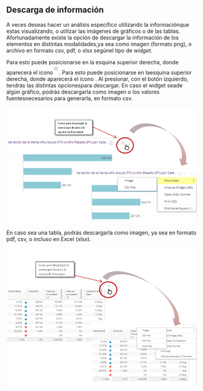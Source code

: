 ## Descarga de información

A veces deseas hacer un análisis específico utilizando la informaciónque estas visualizando, o utilizar las imágenes de gráficos o de las tablas. Afortunadamente existe la opción de descargar la información de los elementos en distintas modalidades,ya sea como imagen (formato png), o archivo en formato csv, pdf, o xlsx segúnel tipo  de *widget*.

Para esto puede posicionarse en la esquina superior derecha, donde aparecerá el ícono![img](./imagenes/trilineas.png). Para esto puede posicionarse en laesquina superior derecha, donde aparecerá el ícono . Al presionar, con el botón izquierdo, tendrás las distintas opcionespara descargar. En caso el widget seade algún gráfico, podrás descargarla como imagen o los valores fuentesnecesarios para generarla, en formato csv.

![img](./imagenes/descarga.png)



En caso sea una tabla, podrás descargarla como imagen, ya sea en formato pdf, csv, o incluso en Excel (xlsx).

![img](./imagenes/descargatabla.png)  
